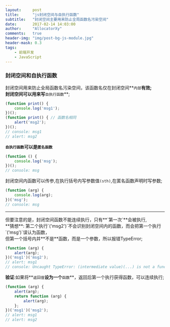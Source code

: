 ```yaml
---
layout:     post
title:      "js封闭空间与自执行函数"
subtitle:   "封闭空间主要用来防止全局函数名污染空间"
date:       2017-02-14 14:03:00
author:     "AllocatorXy"
comments:   true
header-img: "img/post-bg-js-module.jpg"
header-mask: 0.3
tags:
    - 前端开发
    - JavaScript
---
```


### 封闭空间和自执行函数

封闭空间用来防止全局函数名污染空间，该函数名仅在封闭空间**`内部`**有效;<br />
封闭空间可以用来写**`自执行函数`**;

```javascript
(function print() {
    console.log('msg1');
})();
(function print() { // 函数名相同
    alert('msg2');
})();
// console: msg1
// alert: msg2
```

**`自执行函数`**可以是**`匿名函数`**

```javascript
(function () {
    console.log('msg');
})();
// console: msg
```

封闭空间内函数可以传参,在执行括号内写参数值`(sth)`,在匿名函数声明时写参数;

```javascript
(function (arg) {
    console.log(arg);
})('msg');
// console: msg
```
<hr />
但要注意的是，封闭空间函数不能连续执行，只有**`第一次`**会被执行,<br />
**猜想**: 第二个执行`('msg2')`不会识别封闭空间内的函数，而会把第一个执行`('msg')`误认为函数，<br />
但第一个括号内并**不是**函数，而是一个参数，所以报错TypeError;

```javascript
(function (arg) {
    alert(arg);
})('msg1')('msg2');
// alert: msg1
// console: Uncaught TypeError: (intermediate value)(...) is not a function
```

**验证**:如果将**`返回值`**设为一个**`函数`**，返回后第一个执行获得函数，可以连续执行;

```javascript
(function (arg) {
    alert(arg);
    return function (arg) {
        alert(arg);
    };
})('msg1')('msg2');
// alert: msg1
// alert: msg2
```
